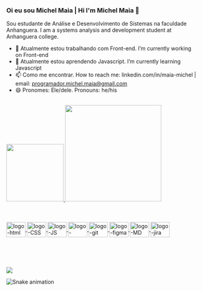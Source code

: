 ### Oi eu sou Michel Maia | Hi I'm Michel Maia 👋

Sou estudante de Análise e Desenvolvimento de Sistemas na  faculdade Anhanguera. I am a systems analysis and development student at Anhanguera college. 


- 🔭 Atualmente estou trabalhando com Front-end. I’m currently working on Front-end
- 🌱 Atualmente estou aprendendo Javascript. I’m currently learning Javascript
- 📫 Como me encontrar. How to reach me: linkedin.com/in/maia-michel | email: programador.michel.maia@gmail.com
- 😄 Pronomes: Ele/dele. Pronouns: he/his
<br>

  
  <div>
  <a href="https://github.com/michel-maia">
  <img height="150em" src="https://github-readme-stats.vercel.app/api?username=michel-maia&show_icons=true&theme=prussian&include_all_commits=true&count_private=true"/>
  <img height="252em" src="https://github-readme-stats.vercel.app/api/top-langs/?username=michel-maia&layout=compact&langs_count=168&theme=prussian"/>
  </div> <br> <br>
  
  
<div style="display: inline_block" <br> <br>         
     <img align="center" alt="logo-html" height="40" width="50" src="https://cdn.jsdelivr.net/gh/devicons/devicon/icons/html5/html5-original-wordmark.svg"/>
     <img align="center" alt="logo-CSS" height="40" width="50" src="https://cdn.jsdelivr.net/gh/devicons/devicon/icons/css3/css3-original-wordmark.svg"/>
     <img align="center" alt="logo-JS" height="40" width="50" src="https://cdn.jsdelivr.net/gh/devicons/devicon/icons/javascript/javascript-original.svg"/> 
     <img align="center" alt="logo-github" height="40" width="50" src="https://cdn.jsdelivr.net/gh/devicons/devicon/icons/github/github-original.svg"/>
     <img align="center" alt="logo-git" height="40" width="50" src="https://cdn.jsdelivr.net/gh/devicons/devicon/icons/git/git-original.svg"/>
     <img align="center" alt="logo-figma" height="40" width="50" src="https://cdn.jsdelivr.net/gh/devicons/devicon/icons/figma/figma-original.svg"/>   
     <img align="center" alt="logo-MD" height="40" width="50" src="https://cdn.jsdelivr.net/gh/devicons/devicon/icons/markdown/markdown-original.svg"/> 
     <img align="center" alt="logo-jira" height="40" width="50" src="https://cdn.jsdelivr.net/gh/devicons/devicon/icons/jira/jira-plain-wordmark.svg" />       
                    
</div> <br> 


## 

<br>

<div>

<a href="https://www.linkedin.com/in/maia-michel" target="_blank"> <img src="https://img.shields.io/badge/LinkedIn-0077B5?style=for-the-badge&logo=linkedin&logoColor=white"/> </a>


![Snake animation](https://github.com/Michel-Maia/Michel-Maia/blob/output/github-contribution-grid-snake.svg)

</div>
